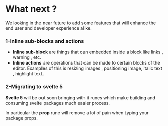 # What next ?

We looking in the near future to add some features that will enhance the end user and developer experience alike.

### 1-Inline sub-blocks and actions

- **Inline sub-block** are things that can embedded  inside a block like links  , warning , etc. 
- **Inline actions** are operations that can be made to certain blocks of the editor. Examples of this is resizing images , positioning image, italic text , highlight text.

### 2-Migrating to svelte 5

**Svelte 5** will be out soon bringing with it runes which make building and consuming svelte packages much easier process.

In particular the **prop** rune will remove a lot of pain when typing your package props.